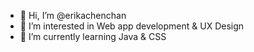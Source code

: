 - 👋 Hi, I’m @erikachenchan
- 👀 I’m interested in Web app development & UX Design
- 🌱 I’m currently learning Java & CSS


<!---
erikachenchan/erikachenchan is a ✨ special ✨ repository because its `README.md` (this file) appears on your GitHub profile.
You can click the Preview link to take a look at your changes.
--->
